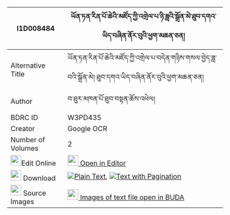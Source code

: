 |I1D008484|ཡོན་ཏན་རིན་པོ་ཆེའི་མཛོད་ཀྱི་འགྲེལ་པ་ཉི་ཟླའི་སྒྲོན་མེ་ཐུབ་དགའ་ཡིད་བཞིན་ནོར་བུའི་ཕྱག་མཆན་ཅན། 
| --- | --- 
|Alternative Title |ཡོན་ཏན་རིན་པོ་ཆེའི་མཛོད་ཀྱི་འགྲེལ་པ་བདེན་གཉིས་གསལ་བྱེད་ཟླ་བའི་སྒྲོན་མེ། ཐུབ་དགའ་ཡིད་བཞིན་ནོར་བུའི་ཕྱག་མཆན་ཅན།
|Author| བ་ཐུར་མཁན་པོ་ཐུབ་བསྟན་ཆོས་འཕེལ།
|BDRC ID | W3PD435
|Creator | Google OCR
|Number of Volumes| 2
|<img width="25" src="https://img.icons8.com/color/25/000000/edit-property.png">Edit Online| [<img width="25" src="https://avatars.githubusercontent.com/u/45091458?s=200&v=4"> Open in Editor](http://editor.openpecha.org/I1D008484)
|<img width="25" src="https://img.icons8.com/fluent/48/000000/download-2.png"/>  Download | [![](https://img.icons8.com/color/20/000000/txt.png)Plain Text](https://github.com/Openpecha/I1D008484/releases/download/v1/yonten_rinpoche_i_dzo_kyi_drel_plain_I1D008484.zip), [![](https://img.icons8.com/color/20/000000/txt.png)Text with Pagination](https://github.com/Openpecha/I1D008484/releases/download/v1/yonten_rinpoche_i_dzo_kyi_drel_pages_I1D008484.zip)
|<img width="25" src="https://img.icons8.com/plasticine/100/000000/pictures-folder.png"/>  Source Images | [<img width="25" src="https://library.bdrc.io/icons/BUDA-small.svg"> Images of text file open in BUDA](https://library.bdrc.io/show/bdr:W3PD435)